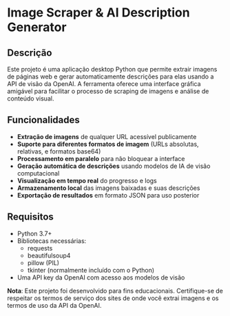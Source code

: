 # Image Scraper & AI Description Generator

## Descrição
Este projeto é uma aplicação desktop Python que permite extrair imagens de páginas web e gerar automaticamente descrições para elas usando a API de visão da OpenAI. A ferramenta oferece uma interface gráfica amigável para facilitar o processo de scraping de imagens e análise de conteúdo visual.

## Funcionalidades

- **Extração de imagens** de qualquer URL acessível publicamente
- **Suporte para diferentes formatos de imagem** (URLs absolutas, relativas, e formatos base64)
- **Processamento em paralelo** para não bloquear a interface
- **Geração automática de descrições** usando modelos de IA de visão computacional
- **Visualização em tempo real** do progresso e logs
- **Armazenamento local** das imagens baixadas e suas descrições
- **Exportação de resultados** em formato JSON para uso posterior


## Requisitos

- Python 3.7+
- Bibliotecas necessárias:
  - requests
  - beautifulsoup4
  - pillow (PIL)
  - tkinter (normalmente incluído com o Python)
- Uma API key da OpenAI com acesso aos modelos de visão

**Nota**: Este projeto foi desenvolvido para fins educacionais. Certifique-se de respeitar os termos de serviço dos sites de onde você extrai imagens e os termos de uso da API da OpenAI.
